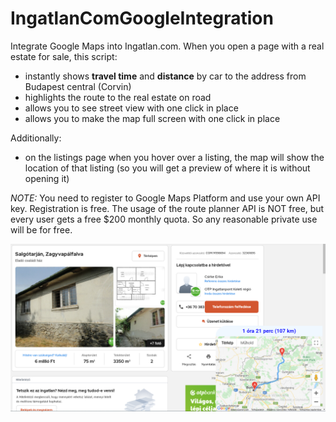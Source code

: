 # IngatlanComGoogleIntegration
Integrate Google Maps into Ingatlan.com. When you open a page with a real estate for sale, this script:
- instantly shows **travel time** and **distance** by car to the address from Budapest central (Corvin)
- highlights the route to the real estate on road
- allows you to see street view with one click in place
- allows you to make the map full screen with one click in place

Additionally:
- on the listings page when you hover over a listing, the map will show the location of that listing (so you will get a preview of where it is without opening it)

*NOTE:* You need to register to Google Maps Platform and use your own API key. Registration is free. The usage of the route planner API is NOT free, but every user gets a free $200 monthly quota. So any reasonable private use will be for free.

![example image](https://github.com/KleaTech/IngatlanComGoogleIntegration/raw/main/exampleImg.PNG "Example")

